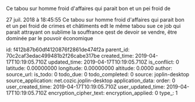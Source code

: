 Ce tabou sur homme froid d\'affaires qui parait bon et un pei froid de

27 juil. 2018 à 18:45:55
Ce tabou sur homme froid d\'affaires qui parait bon et un pei froid de
crimes et châtiments edt le même tabou sue ce job qui parait attrayant
on sublime la souffrance qest de devoir se vendre, être dominée par le
pouvoir économique


id: f412b87b60df4120876f2861de474f2a
parent_id: 70c2caf3edac499481b2f26cabe317be
created_time: 2019-04-17T10:19:05.710Z
updated_time: 2019-04-17T10:19:05.710Z
is_conflict: 0
latitude: 0.00000000
longitude: 0.00000000
altitude: 0.0000
author: 
source_url: 
is_todo: 0
todo_due: 0
todo_completed: 0
source: joplin-desktop
source_application: net.cozic.joplin-desktop
application_data: 
order: 0
user_created_time: 2019-04-17T10:19:05.710Z
user_updated_time: 2019-04-17T10:19:05.710Z
encryption_cipher_text: 
encryption_applied: 0
type_: 1